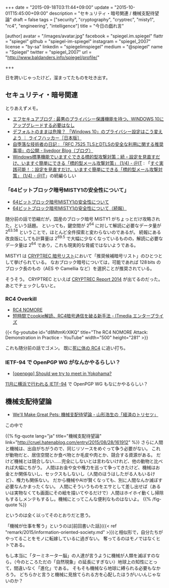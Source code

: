 +++
date = "2015-09-18T03:11:44+09:00"
update = "2015-10-01T15:45:00+09:00"
description = "セキュリティ・暗号関連 / 機械支配待望論"
draft = false
tags = ["security", "cryptography", "cryptrec", "misty1", "rc4", "engineering", "intelligence"]
title = "今日の戯れ言"

[author]
  avatar = "/images/avatar.jpg"
  facebook = "spiegel.im.spiegel"
  flattr = "spiegel"
  github = "spiegel-im-spiegel"
  instagram = "spiegel_2007"
  license = "by-sa"
  linkedin = "spiegelimspiegel"
  medium = "@spiegel"
  name = "Spiegel"
  twitter = "spiegel_2007"
  url = "http://www.baldanders.info/spiegel/profile/"

+++

日を跨いじゃったけど，溜まってたものを吐き出す。

## セキュリティ・暗号関連

とりあえずメモ。

- [エフセキュアブログ : 最悪のプライバシー保護機能を持つ、WINDOWS 10にアップグレードする必要はなし](http://blog.f-secure.jp/archives/50754420.html)
- [デフォルトのままは危険？ 「Windows 10」のプライバシー設定はこう変えよう ｜ ライフハッカー［日本版］](http://www.lifehacker.jp/2015/08/150817win10_privacy.html)
- [自堕落な技術者の日記 : 「RFC 7525 TLSとDTLSの安全な利用に関する推奨事項」の公開 - livedoor Blog（ブログ）](http://blog.livedoor.jp/k_urushima/archives/1768181.html)
- [Windows標準機能でいますぐできる標的型攻撃対策：続・設定を見直すだけ、いますぐ簡単にできる「標的型メール攻撃対策」 (1/4) - ＠IT](http://www.atmarkit.co.jp/ait/articles/1509/16/news007.html) : 「[すぐ実践可能！：設定を見直すだけ、いますぐ簡単にできる「標的型メール攻撃対策」 (1/4) - ＠IT](http://www.atmarkit.co.jp/ait/articles/1409/05/news006.html)」の続編らしい

### 「64ビットブロック暗号MISTY1の安全性について」

- [64ビットブロック暗号MISTY1の安全性について](http://cryptrec.go.jp/topics/cryptrec_20150716_misty1_cryptanalysis.html)
- [64ビットブロック暗号MISTY1の安全性について（続報）](http://cryptrec.go.jp/topics/cryptrec_20150812_misty1_cryptanalysis.html)

随分前の話で恐縮だが，国産のブロック暗号 MISTY1 がちょっとだけ攻略された，という話題。
といっても，鍵空間が $2^{64}$ に対して解読に必要なデータ量が $2^{63.58}$ ということで，ほとんど全件探索と変わらないのであるが。
続報にある改良版にしても計算量は $2^{69.5}$ で大幅に少なくなっているものの，解読に必要なデータ量は $2^{64}$ であり，これも現実的な脅威ではないようである。

MISTY1 は [CRYPTREC 暗号リスト](http://cryptrec.go.jp/list.html)において「推奨候補暗号リスト」のひとつとして挙げられている。
なおブロック暗号については，可能であれば $128\,\mathrm{bits}$ のブロック長のもの（AES や Camellia など）を選択ことが推奨されている。

そうそう。
CRYPTREC といえば [CRYPTREC Report 2014](http://cryptrec.go.jp/topics/cryptrec_20150716_c14report.html) が出てるのだった。
あとでチェックしないと。

### RC4 Overkill

- [RC4 NOMORE](https://www.rc4nomore.com/)
- [短時間でcookie解読、RC4暗号通信を破る新手法 - ITmedia エンタープライズ](http://www.itmedia.co.jp/enterprise/articles/1507/17/news058.html)

{{< fig-youtube id="d8MtmKrXlKQ" title="The RC4 NOMORE Attack: Demonstration in Practice - YouTube" width="500" height="281" >}}

これも随分前の話でゴメン。
既に[死に体の RC4](http://www.baldanders.info/spiegel/log2/000810.shtml) に追い打ち。

### IETF-94 で OpenPGP WG がなんかやるらしい？

- [[openpgp] Should we try to meet in Yokohama?](https://mailarchive.ietf.org/arch/search/?email_list=openpgp)

[11月に横浜で行われる IETF-94](https://www.ietf.org/meeting/94/index.html) で OpenPGP WG もなにかやるらしい？

## 機械支配待望論

- [We'll Make Great Pets: 機械支配待望論 - 山形浩生の「経済のトリセツ」](http://cruel.hatenablog.com/entry/2015/08/28/161912)

この中で

{{% fig-quote lang="ja" title="機械支配待望論" link="http://cruel.hatenablog.com/entry/2015/08/28/161912" %}}
さらに人間と機械は、出自がちがうので、同じリソースをめぐって争う必要がない。
これが動物だと、居住空間とか食べ物とか毛皮や肉とか、競合する資源がある。
だけど機械とは競合しない……完全にしないとは言わないけれど、他の動物と比べれば大幅にちがう。
人間はお金や女や権力を巡って争ってきたけど、機械はお金とか関係ないし、セックスもしないし（人間のほうはしたがる人もいるけど）、権力も関係ない。
だから機械やAIが賢くなっても、別に人間なんか滅ぼす必要なんかまったくない。
人間にそういうものをエサとして差し出せば（あるいは実物なくても画面にその絵を描いてやるだけで）人間はホイホイ動くし掃除もするしメンテもするし。機械にとってこんな便利なものはないよ。
{{% /fig-quote %}}

というのは全く以ってそのとおりだと思う。

「機械が仕事を奪う」というのは[前回書いた話]({{< ref "remark/2015/information-oriented-society.md" >}})と相似形で，自分たちがやってることをモノに転嫁しているに過ぎない。
奪ってるのはモノではなくヒトである。

もし本当に「ターミネーター脳」の人達が言うように機械が人類を滅ぼすのなら，（今のところただの「自然現象」の延長にすぎない）地球上の知性にとって，間違いなく「進化」である。
そもそも機械なら地球に縛られる必要もなかろう。
どちらかと言うと機械に見捨てられる方を心配したほうがいいんじゃないのか？

